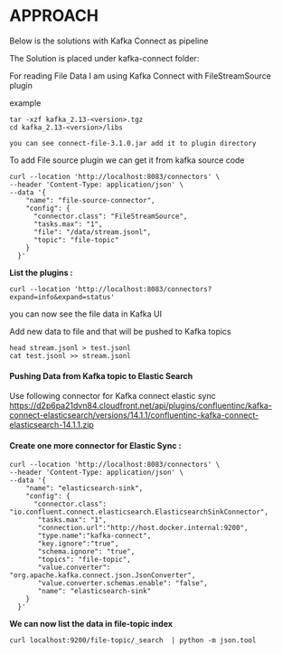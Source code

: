 
# APPROACH

Below is the solutions with Kafka Connect as pipeline

The  Solution is placed under kafka-connect folder:

For reading File Data I am using Kafka Connect with FileStreamSource plugin

example 
```
tar -xzf kafka_2.13-<version>.tgz
cd kafka_2.13-<version>/libs

you can see connect-file-3.1.0.jar add it to plugin directory

```
To add File source plugin we can get it from kafka source code 


```
curl --location 'http://localhost:8083/connectors' \
--header 'Content-Type: application/json' \
--data '{
    "name": "file-source-connector",
    "config": {
      "connector.class": "FileStreamSource",
      "tasks.max": "1",
      "file": "/data/stream.jsonl",
      "topic": "file-topic"
    }
  }'

```

**List the plugins :**
```
curl --location 'http://localhost:8083/connectors?expand=info&expand=status'

```


you can now see the file data in Kafka UI 

Add new data to file and that will be pushed to Kafka topics 
```
head stream.jsonl > test.jsonl
cat test.jsonl >> stream.jsonl

```

#### **Pushing Data from Kafka topic to Elastic Search**

Use following connector for Kafka connect elastic sync 
https://d2p6pa21dvn84.cloudfront.net/api/plugins/confluentinc/kafka-connect-elasticsearch/versions/14.1.1/confluentinc-kafka-connect-elasticsearch-14.1.1.zip


#### Create  one more connector for Elastic Sync :

```
curl --location 'http://localhost:8083/connectors' \
--header 'Content-Type: application/json' \
--data '{
    "name": "elasticsearch-sink",
    "config": {
      "connector.class": "io.confluent.connect.elasticsearch.ElasticsearchSinkConnector",
       "tasks.max": "1",
       "connection.url":"http://host.docker.internal:9200",
       "type.name":"kafka-connect",
       "key.ignore":"true",
       "schema.ignore": "true",
       "topics": "file-topic",
       "value.converter": "org.apache.kafka.connect.json.JsonConverter",
       "value.converter.schemas.enable": "false",
       "name": "elasticsearch-sink"
    }
  }'
```

**We can now list the data in file-topic index** 

```
curl localhost:9200/file-topic/_search  | python -m json.tool
```
